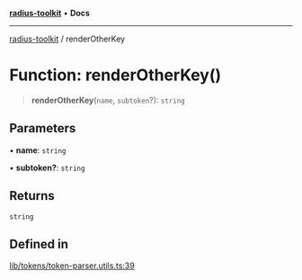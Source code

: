 [**radius-toolkit**](../README.md) • **Docs**

***

[radius-toolkit](../globals.md) / renderOtherKey

# Function: renderOtherKey()

> **renderOtherKey**(`name`, `subtoken`?): `string`

## Parameters

• **name**: `string`

• **subtoken?**: `string`

## Returns

`string`

## Defined in

[lib/tokens/token-parser.utils.ts:39](https://github.com/rangle/radius-token-tango/blob/5b6e6f5adbda55f8c41a4c8308d1d8885a9b9a2f/packages/radius-toolkit/src/lib/tokens/token-parser.utils.ts#L39)
